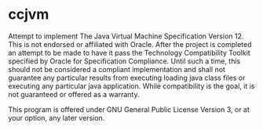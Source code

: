 # ccjvm

Attempt to implement The Java Virtual Machine Specification Version 12. 
This is not endorsed or affiliated with Oracle. 
After the project is completed an attempt to be made to have it pass the Technology Compatibility Toolkit specified by Oracle for Specification Compliance. 
Until such a time, this should not be considered a compliant implementation and shall not guarantee any particular results from executing loading java class files or executing any particular java application. While compatibility is the goal, it is not guaranteed or offered as a warranty. 

This program is offered under GNU General Public License Version 3, or at your option, any later version.
